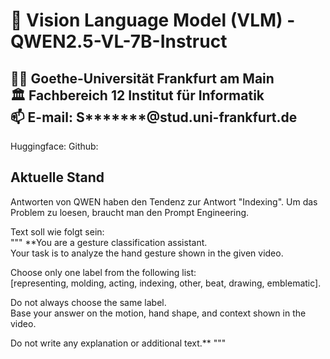 # 📖 Vision Language Model (VLM) - QWEN2.5-VL-7B-Instruct 
👨‍🎓 Goethe-Universität Frankfurt am Main \
🏛️ Fachbereich 12 Institut für Informatik \
📫 E-mail: S*******@stud.uni-frankfurt.de
---
Huggingface:
Github:

## Aktuelle Stand
Antworten von QWEN haben den Tendenz zur Antwort "Indexing". Um das Problem zu loesen, braucht man den Prompt Engineering.

Text soll wie folgt sein:\
"""
**You are a gesture classification assistant.  
Your task is to analyze the hand gesture shown in the given video.  

Choose only one label from the following list:  
[representing, molding, acting, indexing, other, beat, drawing, emblematic].

Do not always choose the same label.  
Base your answer on the motion, hand shape, and context shown in the video.

Do not write any explanation or additional text.**
"""
